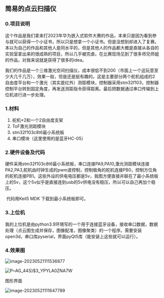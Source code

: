 ## 简易的点云扫描仪

### 0.项目说明

​	这个作品是我们拿来打2023年华为嵌入式软件大赛的作品，本来只是因为看到参与就可以获得一个小证书，所以只是想拿一个小证书。但是没想到却进入了复赛。本以为自己的作品和其他人是同水平的，但是其他人的作品都大概是直接从各自的实验室拿出来的很成熟的项目，所以几乎被完虐。在比赛现场见到了很多师兄师姐的作品，对我来说就是获得了很多的idea。

​	我们的作品是一个三维激光空间扫描仪，成本很低不到200（市面上一个这玩意至少大几千几万），效果一般，但是还是挺有趣的。这是主要部分两个舵机组成的2自由度平台和一个激光（其实是红外）测距模块，控制器采用stm32f103，控制器控制平台转到固定角度，再发送测距指令获得距离。最后把数据通过串口传输到上位机进行进一步处理。

### 1.材料

1. 舵机*2和一个2自由度支架
2. ToF激光测距模块
3. stm32f103c8t6最小系统板
4. 串口模块（这里使用的是蓝牙HC-05）

### 2.硬件设备及代码

​	硬件采用stm32f103c8t6最小系统板，串口连接PA9,PA10,激光测距模块连接PA2,PA3,舵机由时钟生成的pwm波控制，控制极角的舵机连接PB0，控制方位角的舵机连接PB1。这些外设的供电电压都是5v，我图方便直接并联在了最小系统板上的5v，这个5v似乎是直接连到usb的5v供电没有稳压，所以可以自己再加个稳压。

​	代码用Keil5 MDK 下载到最小系统板即可。

### 3.上位机

​	我的上位机是由python3.9环境写的一个用于连接蓝牙设备，接收串口数据，数据处理（点云图生成并保存，图像配准，图像聚类）的一个程序。需要安装open3d，串口库pyserial，界面pyQt5库（能安装上这些就可以运行）。

### 4.效果图

![image-20230521111536877](C:\Users\10481\AppData\Roaming\Typora\typora-user-images\image-20230521111536877.png)

![P~AG_44S}$3_YPYLA0ZNA7W](C:\Users\10481\Desktop\P~AG_44S}$3_YPYLA0ZNA7W.jpg)

图形界面

![image-20230521111647789](C:\Users\10481\AppData\Roaming\Typora\typora-user-images\image-20230521111647789.png)
